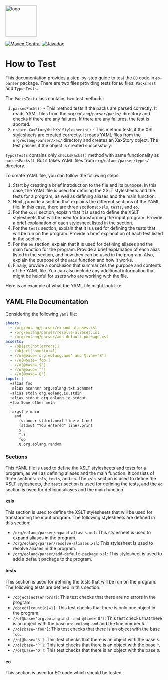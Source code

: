 <img alt="logo" src="https://www.objectionary.com/cactus.svg" height="100px" />

[![Maven Central](https://img.shields.io/maven-central/v/org.eolang/eo-parser.svg)](https://maven-badges.herokuapp.com/maven-central/org.eolang/eo-parser)
[![Javadoc](https://www.javadoc.io/badge/org.eolang/eo-parser.svg)](https://www.javadoc.io/doc/org.eolang/eo-parser)

# How to Test

This documentation provides a step-by-step guide to test the `EO` code in `eo-parser` package. There
are two files providing tests for `EO` files: `PacksTest` and `TyposTests`.

The `PacksTest` class contains two test methods:

1. `parsesPacks()` - This method tests if the packs are parsed correctly. It reads YAML files from
the `org/eolang/parser/packs/` directory and checks if there are any failures. If there are any
failures, the test is aborted.
2. `createsXaxStoryWithXslStylesheets()` - This method tests if the XSL stylesheets are created
correctly. It reads YAML files from the `org/eolang/parser/xax/` directory and creates an XaxStory
object. The test passes if the object is created successfully.

`TyposTests` contains only `checksPacks()` method with same functionality as `parsesPacks()`. But it
takes YAML files from `org/eolang/parser/typos/` directory.

To create YAML file, you can follow the following steps:

1. Start by creating a brief introduction to the file and its purpose. In this case, the YAML file
is used for defining the XSLT stylesheets and the tests for a program, as well as defining aliases
and the main function.
2. Next, provide a section that explains the different sections of the YAML file. In this case,
there are three sections: `xsls`, `tests`, and `eo`.
3. For the `xsls` section, explain that it is used to define the XSLT stylesheets that will be used
for transforming the input program. Provide a brief explanation of each stylesheet listed in the
section.
4. For the `tests` section, explain that it is used for defining the tests that will be run on the
program. Provide a brief explanation of each test listed in the section.
5. For the `eo` section, explain that it is used for defining aliases and the main function for the
program. Provide a brief explanation of each alias listed in the section, and how they can be used
in the program. Also, explain the purpose of the `main` function and how it works.
6. Finally, provide a conclusion that summarizes the purpose and contents of the YAML file. You can
also include any additional information that might be helpful for users who are working with the
file.

Here is an example of what the YAML file might look like:

## YAML File Documentation

Considering the following `yaml` file:

```yaml
sheets:
  - /org/eolang/parser/expand-aliases.xsl
  - /org/eolang/parser/resolve-aliases.xsl
  - /org/eolang/parser/add-default-package.xsl
asserts:
  - /object[not(errors)]
  - /object[count(o)=1]
  - //o[@base='org.eolang.and' and @line='8']
  - //o[@base='foo']
  - //o[@base='$']
  - //o[@base='^']
  - //o[@base='Q']
input: |
  +alias foo
  +alias scanner org.eolang.txt.scanner
  +alias stdin org.eolang.io.stdin
  +alias stdout org.eolang.io.stdout
  +foo Some other meta

  [args] > main
    and
      (scanner stdin).next-line > line!
      (stdout "You entered" line).print
      $
      ^.i
      foo
      Q.org.eolang.random
```

### Sections

This YAML file is used to define the XSLT stylesheets and tests for a program, as well as defining
aliases and the main function. It consists of three sections: `xsls`, `tests`, and `eo`. The `xsls`
section is used to define the XSLT stylesheets, the `tests` section is used for defining the tests,
and the `eo` section is used for defining aliases and the main function.

#### xsls

This section is used to define the XSLT stylesheets that will be used for transforming the input
program. The following stylesheets are defined in this section:

- `/org/eolang/parser/expand-aliases.xsl`: This stylesheet is used to expand aliases in the program.
- `/org/eolang/parser/resolve-aliases.xsl`: This stylesheet is used to resolve aliases in the
program.
- `/org/eolang/parser/add-default-package.xsl`: This stylesheet is used to add a default package to
the program.

#### tests

This section is used for defining the tests that will be run on the program. The following tests are
defined in this section:

- `/object[not(errors)]`: This test checks that there are no errors in the program.
- `/object[count(o)=1]`: This test checks that there is only one object in the program.
- `//o[@base='org.eolang.and' and @line='8']`: This test checks that there is an object with the
base `org.eolang.and` and the line number `8`.
- `//o[@base='foo']`: This test checks that there is an object with the base `foo`.
- `//o[@base='$']`: This test checks that there is an object with the base `$`.
- `//o[@base='^']`: This test checks that there is an object with the base `^`.
- `//o[@base='Q']`: This test checks that there is an object with the base `Q`.

#### eo

This section is used for EO code which should be tested.
